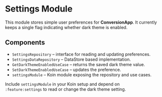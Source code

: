 # Settings Module

This module stores simple user preferences for **ConversionApp**. It currently keeps a single flag indicating whether dark theme is enabled.

## Components

- `SettingsRepository` – interface for reading and updating preferences.
- `SettingsDataRepository` – DataStore based implementation.
- `GetDarkThemeEnabledUseCase` – returns the saved dark theme value.
- `SetDarkThemeEnabledUseCase` – updates the preference.
- `settingsModule` – Koin module exposing the repository and use cases.

Include `settingsModule` in your Koin setup and depend on `:feature:settings` to read or change the dark theme setting.
